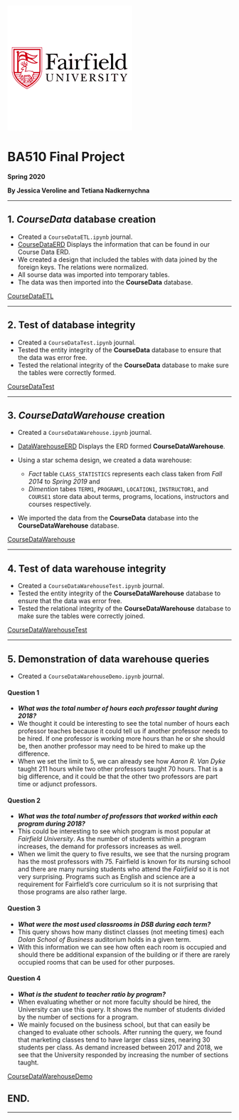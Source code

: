 ![Logo](images/Logo1.png)
# BA510 Final Project
__Spring 2020__

__By Jessica Veroline and Tetiana Nadkernychna__

---
## 1. ***CourseData*** database creation
- Created a `CourseDataETL.ipynb` journal. 
- [CourseDataERD](http://github.com/fairfield-ba510-spring2020/term-project-jt/blob/master/docs/CourseDataERD.pdf) Displays the information that can be found in our Course Data ERD. 
- We created a design that included the tables with data joined by the foreign keys. The relations were normalized.
- All sourse data was imported into temporary tables.
- The data was then imported into the **CourseData** database. 


[CourseDataETL](https://github.com/fairfield-ba510-spring2020/term-project-jt/blob/master/CourseDataETL.ipynb)

---
## 2. Test of database integrity
- Created a `CourseDataTest.ipynb` journal.
- Tested the entity integrity of the **CourseData** database to ensure that the data was error free. 
- Tested the relational integrity of the **CourseData** database to make sure the tables were correctly formed. 


[CourseDataTest](https://github.com/fairfield-ba510-spring2020/term-project-jt/blob/master/CourseDataTests.ipynb)

---
## 3. ***CourseDataWarehouse*** creation
- Created a `CourseDataWarehouse.ipynb` journal.

- [DataWarehouseERD](https://github.com/fairfield-ba510-spring2020/term-project-jt/blob/master/docs/DataWarehouseERD.pdf) Displays the ERD formed **CourseDataWarehouse**. 
- Using a star schema design, we created a data warehouse: 
  + *Fact* table `CLASS_STATISTICS` represents each class taken from *Fall 2014* to *Spring 2019* and 
  + *Dimention* tabes `TERM1`, `PROGRAM1`, `LOCATION1`, `INSTRUCTOR1`, and `COURSE1` store data about terms, programs, locations, instructors and courses respectively.
- We imported the data from the **CourseData** database into the **CourseDataWarehouse** database. 


[CourseDataWarehouse](https://github.com/fairfield-ba510-spring2020/term-project-jt/blob/master/CourseDataWarehouse.ipynb)

---
## 4. Test of data warehouse integrity
- Created a `CourseDataWarehouseTest.ipynb` journal.
- Tested the entity integrity of the **CourseDataWarehouse** database to ensure that the data was error free. 
- Tested the relational integrity of the **CourseDataWarehouse** database to make sure the tables were correctly joined. 

[CourseDataWarehouseTest](https://github.com/fairfield-ba510-spring2020/term-project-jt/blob/master/CourseDataWarehouseTest.ipynb)

---
## 5. Demonstration of data warehouse queries
- Created a `CourseDataWarehouseDemo.ipynb` journal.

#### Question 1
- ***What was the total number of hours each professor taught during 2018?***
- We thought it could be interesting to see the total number of hours each professor teaches because it could tell us if another professor needs to be hired. If one professor is working more hours than he or she should be, then another professor may need to be hired to make up the difference. 
- When we set the limit to 5, we can already see how *Aaron R. Van Dyke* taught 211 hours while two other professors taught 70 hours. That is a big difference, and it could be that the other two professors are part time or adjunct professors. 

#### Question 2
- ***What was the total number of professors that worked within each program during 2018?*** 
- This could be interesting to see which program is most popular at *Fairfield University*. As the number of students within a program increases, the demand for professors increases as well. 
- When we limit the query to five results, we see that the nursing program has the most professors with 75. Fairfield is known for its nursing school and there are many nursing students who attend the *Fairfield* so it is not very surprising. Programs such as English and science are a requirement for Fairfield’s core curriculum so it is not surprising that those programs are also rather large. 

#### Question 3
- ***What were the most used classrooms in DSB during each term?***
- This query shows how many distinct classes (not meeting times) each *Dolan School of Business* auditorium holds in a given term. 
- With this information we can see how often each room is occupied and should there be additional expansion of the building or if there are rarely occupied rooms that can be used for other purposes.

#### Question 4
- ***What is the student to teacher ratio by program?***
- When evaluating whether or not more faculty should be hired, the University can use this query. It shows the number of students divided by the number of sections for a program. 
- We mainly focused on the business school, but that can easily be changed to evaluate other schools. After running the query, we found that marketing classes tend to have larger class sizes, nearing 30 students per class. As demand increased between 2017 and 2018, we see that the University responded by increasing the number of sections taught. 


[CourseDataWarehouseDemo](https://github.com/fairfield-ba510-spring2020/term-project-jt/blob/master/CourseDataWarehouseDemo.ipynb)


## END.

---